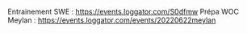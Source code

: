 Entrainement SWE : https://events.loggator.com/S0dfmw
Prépa WOC Meylan : https://events.loggator.com/events/20220622meylan
